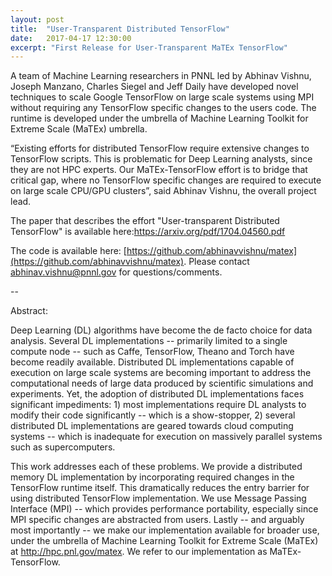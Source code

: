 ```yaml
---
layout: post
title:  "User-Transparent Distributed TensorFlow"
date:   2017-04-17 12:30:00
excerpt: "First Release for User-Transparent MaTEx TensorFlow"
---
```


A team of Machine Learning researchers in PNNL led by Abhinav Vishnu, Joseph Manzano, Charles Siegel and Jeff Daily have developed novel techniques to scale Google TensorFlow on large scale systems using MPI without requiring any TensorFlow specific changes to the users code. The runtime is developed under the umbrella of Machine Learning Toolkit for Extreme Scale (MaTEx) umbrella.

“Existing efforts for distributed TensorFlow require extensive changes to TensorFlow scripts. This is problematic for Deep Learning analysts, since they are not HPC experts. Our MaTEx-TensorFlow effort is to bridge that critical gap, where no TensorFlow specific changes are required to execute on large scale CPU/GPU clusters”, said Abhinav Vishnu, the overall project lead. 

The paper that describes the effort "User-transparent Distributed TensorFlow" is available here:https://arxiv.org/pdf/1704.04560.pdf

The code is available here: [https://github.com/abhinavvishnu/matex](https://github.com/abhinavvishnu/matex). Please contact [abhinav.vishnu@pnnl.gov](abhinav.vishnu@pnnl.gov) for questions/comments.

--

Abstract:

Deep Learning (DL) algorithms have become the de facto choice for data
analysis. Several DL implementations -- primarily limited to a single compute
node -- such as Caffe, TensorFlow, Theano and Torch have become readily
available. Distributed DL implementations capable of execution on large scale
systems are becoming important to address the computational needs of large data
produced by scientific simulations and experiments.  Yet, the adoption of
distributed DL implementations faces significant impediments: 1) most
implementations require DL analysts to modify their code significantly -- which
is a show-stopper, 2) several distributed DL implementations are geared towards
cloud computing systems -- which is inadequate for execution on massively
parallel systems such as supercomputers. 

This work addresses each of these problems. We provide a distributed memory DL
implementation by incorporating required changes in the TensorFlow runtime
itself.  This dramatically reduces the entry barrier for using distributed
TensorFlow implementation.  We use Message Passing Interface (MPI) -- which
provides performance portability, especially since MPI specific changes are
abstracted from users. Lastly -- and arguably most importantly -- we make our
implementation available for broader use, under the umbrella of Machine
Learning Toolkit for Extreme Scale (MaTEx) at  http://hpc.pnl.gov/matex. We
refer to our implementation as MaTEx-TensorFlow.
